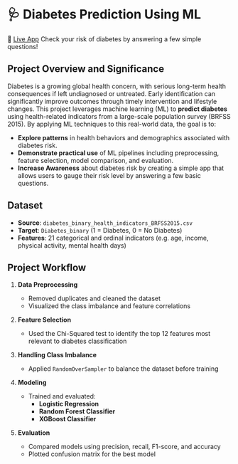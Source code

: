 # 🩺 Diabetes Prediction Using ML

🚀 [Live App](https://check-your-diabetes-risk.streamlit.app/) 
Check your risk of diabetes by answering a few simple questions! 

## Project Overview and Significance 

Diabetes is a growing global health concern, with serious long-term health consequences if left undiagnosed or untreated. Early identification can significantly improve outcomes through timely intervention and lifestyle changes. This project leverages machine learning (ML) to **predict diabetes** using health-related indicators from a large-scale population survey (BRFSS 2015). By applying ML techniques to this real-world data, the goal is to:
- **Explore patterns** in health behaviors and demographics associated with diabetes risk.
- **Demonstrate practical use** of ML pipelines including preprocessing, feature selection, model comparison, and evaluation.
- **Increase Awareness** about diabetes risk by creating a simple app that allows users to gauge their risk level by answering a few basic questions. 

## Dataset

- **Source**: `diabetes_binary_health_indicators_BRFSS2015.csv`
- **Target**: `Diabetes_binary` (1 = Diabetes, 0 = No Diabetes)
- **Features**: 21 categorical and ordinal indicators (e.g. age, income, physical activity, mental health days)

## Project Workflow

1. **Data Preprocessing**
   - Removed duplicates and cleaned the dataset
   - Visualized the class imbalance and feature correlations

2. **Feature Selection**
   - Used the Chi-Squared test to identify the top 12 features most relevant to diabetes classification

3. **Handling Class Imbalance**
   - Applied `RandomOverSampler` to balance the dataset before training

4. **Modeling**
   - Trained and evaluated:
     - **Logistic Regression**
     - **Random Forest Classifier**
     - **XGBoost Classifier**

5. **Evaluation**
   - Compared models using precision, recall, F1-score, and accuracy
   - Plotted confusion matrix for the best model

